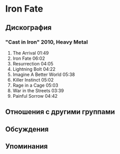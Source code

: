 # Iron Fate



## Дискография

### "Cast in Iron" 2010, Heavy Metal

1. The Arrival 01:49  
2. Iron Fate 06:02  
3. Resurrection 04:05  
4. Lightning Bolt 04:22  
5. Imagine A Better World 05:38  
6. Killer Instinct 05:02  
7. Rage in a Cage 05:03  
8. War in the Streets 03:39  
9. Painful Sorrow 04:42 


## Отношения с другими группами


## Обсуждения


## Упоминания

